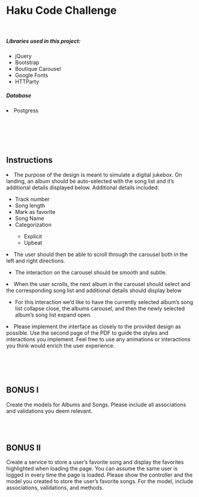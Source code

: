 # Haku Code Challenge
<br>

<h5> Libraries used in this project: </h5>
<ul>
  <li>jQuery</li>
  <li>Bootstrap</li>
  <li>Boutique Carousel</li>
  <li>Google Fonts</li>
  <li>HTTParty</li>
</ul>

<h5> Database </h5>
<li>Postgress</li>






<br><br><br><br>


<h2>Instructions</h2>
<li>The purpose of the design is meant to simulate a digital jukebox. On landing, an album should be auto-selected with the song list and it’s additional details displayed below. Additional details included:</li>
<ul>
  <li>Track number</li>
  <li>Song length</li>
  <li>Mark as favorite</li>
  <li>Song Name</li>
  <li>Categorization</li>
    <ul>
      <li>Explicit</li>
      <li>Upbeat</li>
    </ul>
</ul>
<li>The user should then be able to scroll through the carousel both in the left and right directions.</li>
  <ul>
    <li>The interaction on the carousel should be smooth and subtle. </li>
  </ul>
<li>When the user scrolls, the next album in the carousel should select and the corresponding song list and additional details should display below </li>
  <ul>
    <li>For this interaction we’d like to have the currently selected album’s song list collapse close, the albums carousel, and then the newly selected album’s song list expand open. </li>
  </ul>
<li>Please implement the interface as closely to the provided design as possible. Use the second page of the PDF to guide the styles and interactions you implement. Feel free to use any animations or interactions you think would enrich the user experience.</li>
<br><br><br><br>


<h2> BONUS I </h2>

<p>
Create the models for Albums and Songs. Please include all associations and validations you deem relevant.
</p>

<br><br>

<h2> BONUS II </h2>
<p>
Create a service to store a user’s favorite song and display the favorites highlighted when loading the page. You can assume the same user is logged in every time the page is loaded. Please show the controller and the model you created to store the user’s favorite songs. For the model, include associations, validations, and methods.
</p>



<br><br><br><br>
